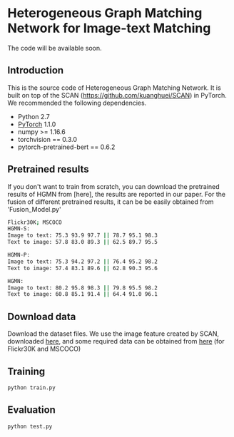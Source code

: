 # Heterogeneous Graph Matching Network for Image-text Matching 
The code will be available soon.

## Introduction
This is the source code of Heterogeneous Graph Matching Network. It is built on top of the SCAN (https://github.com/kuanghuei/SCAN) in PyTorch.
We recommended the following dependencies.
* Python  2.7
* [PyTorch](http://pytorch.org/) 1.1.0
* numpy >= 1.16.6
* torchvision == 0.3.0
* pytorch-pretrained-bert == 0.6.2


## Pretrained results
If you don't want to train from scratch, you can download the pretrained results of HGMN from [here], the results are reported in our paper. For the fusion of different pretrained results, it can be  be easily obtained from 'Fusion_Model.py'
```bash
Flickr30K; MSCOCO
HGMN-S:
Image to text: 75.3 93.9 97.7 || 78.7 95.1 98.3
Text to image: 57.8 83.0 89.3 || 62.5 89.7 95.5

HGMN-P:
Image to text: 75.3 94.2 97.2 || 76.4 95.2 98.2
Text to image: 57.4 83.1 89.6 || 62.8 90.3 95.6

HGMN:
Image to text: 80.2 95.8 98.3 || 79.8 95.5 98.2
Text to image: 60.8 85.1 91.4 || 64.4 91.0 96.1
```


## Download data
Download the dataset files. We use the image feature created by SCAN, downloaded [here](https://github.com/kuanghuei/SCAN), and some required data can be obtained from [here](https://drive.google.com/drive/folders/1UGmlc6noGFYoomPWXX13tIjvNzqOHTkq?usp=sharing) (for Flickr30K and MSCOCO) 

## Training

```bash
python train.py
```
## Evaluation
```bash
python test.py
```



